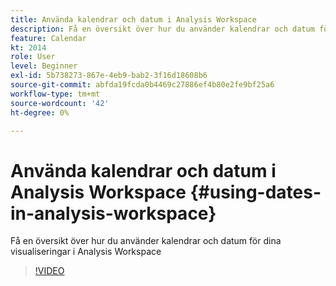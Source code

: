 ```yaml
---
title: Använda kalendrar och datum i Analysis Workspace
description: Få en översikt över hur du använder kalendrar och datum för dina visualiseringar i Analysis Workspace
feature: Calendar
kt: 2014
role: User
level: Beginner
exl-id: 5b738273-867e-4eb9-bab2-3f16d18608b6
source-git-commit: abfda19fcda0b4469c27886ef4b80e2fe9bf25a6
workflow-type: tm+mt
source-wordcount: '42'
ht-degree: 0%

---
```


# Använda kalendrar och datum i Analysis Workspace {#using-dates-in-analysis-workspace}

Få en översikt över hur du använder kalendrar och datum för dina visualiseringar i Analysis Workspace

>[!VIDEO](https://video.tv.adobe.com/v/24136/?quality=12&learn=on)
